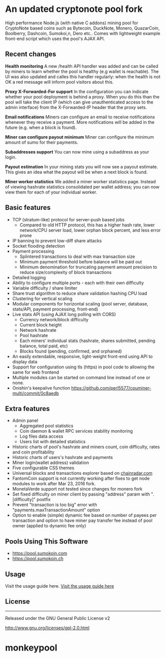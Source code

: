 An updated cryptonote pool fork
========================================

High performance Node.js (with native C addons) mining pool for CryptoNote based coins such as Bytecoin, DuckNote, Monero, QuazarCoin, Boolberry, Dashcoin, Sumokoi,n, Dero etc..
Comes with lightweight example front-end script which uses the pool's AJAX API.

## Recent changes

**Health monitoring**
A new /health API handler was added and can be called by miners to learn
whether the pool is healthy (e.g wallet is reachable). The UI was also
updated and calles this handler regularly: when the health is not OK a
red message will inform pool visitors about this.

**Proxy X-Forwarded-For support**
In the configuration you can indicate whether your pool deployment is
behind a proxy. When you do this than the pool will take the client IP
(which can give unauthenticated access to the admin interface) from the
X-Forwarded-IP header that the proxy sets.

**Email notifications**
Miners can configure an email to receive notifications whenever they receive a
payment. More notifications will be added in the future (e.g. when a block is
found).

**Miner can configure payout minimum**
Miner can configure the minimum amount of sumo for their payments.

**Subaddresses support**
You can now mine using a subaddress as your login.

**Payout estimation**
In your mining stats you will now see a payout estimate. This gives an idea what
the payout will be when a next block is found.

**Miner worker statistics**
We added a miner worker statistics page. Instead of viewing hashrate statistics
consolidated per wallet address; you can now view them for each of your
individual worker.


## Basic features

* TCP (stratum-like) protocol for server-push based jobs
  * Compared to old HTTP protocol, this has a higher hash rate, lower network/CPU server load, lower orphan
    block percent, and less error prone
* IP banning to prevent low-diff share attacks
* Socket flooding detection
* Payment processing
  * Splintered transactions to deal with max transaction size
  * Minimum payment threshold before balance will be paid out
  * Minimum denomination for truncating payment amount precision to reduce size/complexity of block transactions
* Detailed logging
* Ability to configure multiple ports - each with their own difficulty
* Variable difficulty / share limiter
* Share trust algorithm to reduce share validation hashing CPU load
* Clustering for vertical scaling
* Modular components for horizontal scaling (pool server, database, stats/API, payment processing, front-end)
* Live stats API (using AJAX long polling with CORS)
  * Currency network/block difficulty
  * Current block height
  * Network hashrate
  * Pool hashrate
  * Each miners' individual stats (hashrate, shares submitted, pending balance, total paid, etc)
  * Blocks found (pending, confirmed, and orphaned)
* An easily extendable, responsive, light-weight front-end using API to display data
* Support for configuration using tls (https) in pool code to allowing the same for web frontend
* Multiple modules can be started on command line instead of one or none.
* Onishin's keepalive function https://github.com/perl5577/cpuminer-multi/commit/0c8aedb

## Extra features

* Admin panel
  * Aggregated pool statistics
  * Coin daemon & wallet RPC services stability monitoring
  * Log files data access
  * Users list with detailed statistics
* Historic charts of pool's hashrate and miners count, coin difficulty, rates and coin profitability
* Historic charts of users's hashrate and payments
* Miner login(wallet address) validation
* Five configurable CSS themes
* Universal blocks and transactions explorer based on [chainradar.com](http://chainradar.com)
* FantomCoin support is not currently working after fixes to get node modules to work after Mar 23, 2016 fork.
* MonetaVerde support not tested since changes for monero fork
* Set fixed difficulty on miner client by passing "address" param with ".[difficulty]" postfix
* Prevent "transaction is too big" error with "payments.maxTransactionAmount" option
* Option to enable (simple) dynamic fee based on number of payees per transaction and option to have miner pay transfer fee instead of pool owner (applied to dynamic fee only)


## Pools Using This Software

* https://pool.sumokoin.com
* https://pool.sumokoin.ch

## Usage

Visit the usage guide here.
[Visit the usage guide here](https://github.com/SadBatman/cryptonote-dero-pool/blob/master/USAGE.md)


## License
-------
Released under the GNU General Public License v2

http://www.gnu.org/licenses/gpl-2.0.html
# monkeypool
